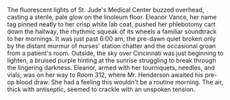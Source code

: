 The fluorescent lights of St. Jude's Medical Center buzzed overhead, casting a sterile, pale glow on the linoleum floor.  Eleanor Vance, her name tag pinned neatly to her crisp white lab coat, pushed her phlebotomy cart down the hallway, the rhythmic squeak of its wheels a familiar soundtrack to her mornings. It was just past 6:00 am, the pre-dawn quiet broken only by the distant murmur of nurses' station chatter and the occasional groan from a patient's room. Outside, the sky over Cincinnati was just beginning to lighten, a bruised purple hinting at the sunrise struggling to break through the lingering darkness.  Eleanor, armed with her tourniquets, needles, and vials, was on her way to Room 312, where Mr. Henderson awaited his pre-op blood draw.  She had a feeling this wouldn't be a routine morning. The air, thick with antiseptic, seemed to crackle with an unspoken tension.
